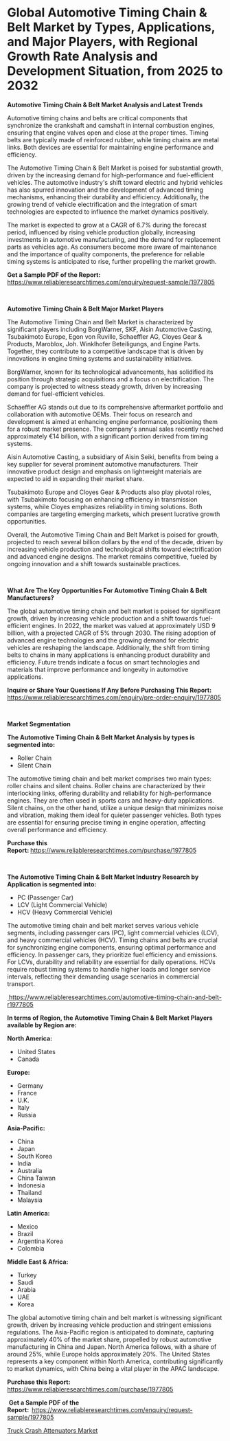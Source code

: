 <p><h1>Global Automotive Timing Chain & Belt Market by Types, Applications, and Major Players, with Regional Growth Rate Analysis and Development Situation, from 2025 to 2032</h1></p><p><strong>Automotive Timing Chain & Belt Market Analysis and Latest Trends</strong></p>
<p><p>Automotive timing chains and belts are critical components that synchronize the crankshaft and camshaft in internal combustion engines, ensuring that engine valves open and close at the proper times. Timing belts are typically made of reinforced rubber, while timing chains are metal links. Both devices are essential for maintaining engine performance and efficiency.</p><p>The Automotive Timing Chain & Belt Market is poised for substantial growth, driven by the increasing demand for high-performance and fuel-efficient vehicles. The automotive industry's shift toward electric and hybrid vehicles has also spurred innovation and the development of advanced timing mechanisms, enhancing their durability and efficiency. Additionally, the growing trend of vehicle electrification and the integration of smart technologies are expected to influence the market dynamics positively.</p><p>The market is expected to grow at a CAGR of 6.7% during the forecast period, influenced by rising vehicle production globally, increasing investments in automotive manufacturing, and the demand for replacement parts as vehicles age. As consumers become more aware of maintenance and the importance of quality components, the preference for reliable timing systems is anticipated to rise, further propelling the market growth.</p></p>
<p><strong>Get a Sample PDF of the Report:&nbsp;</strong> <a href="https://www.reliableresearchtimes.com/enquiry/request-sample/1977805?utm_campaign=3063&utm_medium=2&utm_source=Github&utm_content=ia&utm_term=31032025&utm_id=automotive-timing-chain-belt">https://www.reliableresearchtimes.com/enquiry/request-sample/1977805</a></p>
<p>&nbsp;</p>
<p><strong>Automotive Timing Chain & Belt Major Market Players</strong></p>
<p><p>The Automotive Timing Chain and Belt Market is characterized by significant players including BorgWarner, SKF, Aisin Automotive Casting, Tsubakimoto Europe, Egon von Ruville, Schaeffler AG, Cloyes Gear & Products, Maroblox, Joh. Winklhofer Beteiligungs, and Engine Parts. Together, they contribute to a competitive landscape that is driven by innovations in engine timing systems and sustainability initiatives.</p><p>BorgWarner, known for its technological advancements, has solidified its position through strategic acquisitions and a focus on electrification. The company is projected to witness steady growth, driven by increasing demand for fuel-efficient vehicles.</p><p>Schaeffler AG stands out due to its comprehensive aftermarket portfolio and collaboration with automotive OEMs. Their focus on research and development is aimed at enhancing engine performance, positioning them for a robust market presence. The company's annual sales recently reached approximately €14 billion, with a significant portion derived from timing systems.</p><p>Aisin Automotive Casting, a subsidiary of Aisin Seiki, benefits from being a key supplier for several prominent automotive manufacturers. Their innovative product design and emphasis on lightweight materials are expected to aid in expanding their market share.</p><p>Tsubakimoto Europe and Cloyes Gear & Products also play pivotal roles, with Tsubakimoto focusing on enhancing efficiency in transmission systems, while Cloyes emphasizes reliability in timing solutions. Both companies are targeting emerging markets, which present lucrative growth opportunities.</p><p>Overall, the Automotive Timing Chain and Belt Market is poised for growth, projected to reach several billion dollars by the end of the decade, driven by increasing vehicle production and technological shifts toward electrification and advanced engine designs. The market remains competitive, fueled by ongoing innovation and a shift towards sustainable practices.</p></p>
<p>&nbsp;</p>
<p><strong>What Are The Key Opportunities For Automotive Timing Chain & Belt Manufacturers?</strong></p>
<p><p>The global automotive timing chain and belt market is poised for significant growth, driven by increasing vehicle production and a shift towards fuel-efficient engines. In 2022, the market was valued at approximately USD 9 billion, with a projected CAGR of 5% through 2030. The rising adoption of advanced engine technologies and the growing demand for electric vehicles are reshaping the landscape. Additionally, the shift from timing belts to chains in many applications is enhancing product durability and efficiency. Future trends indicate a focus on smart technologies and materials that improve performance and longevity in automotive applications.</p></p>
<p><strong>Inquire or Share Your Questions If Any Before Purchasing This Report:</strong> <a href="https://www.reliableresearchtimes.com/enquiry/pre-order-enquiry/1977805?utm_campaign=3063&utm_medium=2&utm_source=Github&utm_content=ia&utm_term=31032025&utm_id=automotive-timing-chain-belt">https://www.reliableresearchtimes.com/enquiry/pre-order-enquiry/1977805</a></p>
<p>&nbsp;</p>
<p><strong>Market Segmentation</strong></p>
<p><strong>The Automotive Timing Chain & Belt Market Analysis by types is segmented into:</strong></p>
<p><ul><li>Roller Chain</li><li>Silent Chain</li></ul></p>
<p><p>The automotive timing chain and belt market comprises two main types: roller chains and silent chains. Roller chains are characterized by their interlocking links, offering durability and reliability for high-performance engines. They are often used in sports cars and heavy-duty applications. Silent chains, on the other hand, utilize a unique design that minimizes noise and vibration, making them ideal for quieter passenger vehicles. Both types are essential for ensuring precise timing in engine operation, affecting overall performance and efficiency.</p></p>
<p><strong>Purchase this Report:&nbsp;</strong><a href="https://www.reliableresearchtimes.com/purchase/1977805?utm_campaign=3063&utm_medium=2&utm_source=Github&utm_content=ia&utm_term=31032025&utm_id=automotive-timing-chain-belt">https://www.reliableresearchtimes.com/purchase/1977805</a></p>
<p>&nbsp;</p>
<p><strong>The Automotive Timing Chain & Belt Market Industry Research by Application is segmented into:</strong></p>
<p><ul><li>PC (Passenger Car)</li><li>LCV (Light Commercial Vehicle)</li><li>HCV (Heavy Commercial Vehicle)</li></ul></p>
<p><p>The automotive timing chain and belt market serves various vehicle segments, including passenger cars (PC), light commercial vehicles (LCV), and heavy commercial vehicles (HCV). Timing chains and belts are crucial for synchronizing engine components, ensuring optimal performance and efficiency. In passenger cars, they prioritize fuel efficiency and emissions. For LCVs, durability and reliability are essential for daily operations. HCVs require robust timing systems to handle higher loads and longer service intervals, reflecting their demanding usage scenarios in commercial transport.</p></p>
<p><a href="https://www.reliableresearchtimes.com/automotive-timing-chain-and-belt-r1977805?utm_campaign=3063&utm_medium=2&utm_source=Github&utm_content=ia&utm_term=31032025&utm_id=automotive-timing-chain-belt">&nbsp;https://www.reliableresearchtimes.com/automotive-timing-chain-and-belt-r1977805</a></p>
<p><strong>In terms of Region, the Automotive Timing Chain & Belt Market Players available by Region are:</strong></p>
<p>
    <p> <strong> North America: </strong>
        <ul>
            <li>United States</li>
            <li>Canada</li>
        </ul>
        </p> 
    <p> <strong> Europe: </strong>
        <ul>
            <li>Germany</li>
            <li>France</li>
            <li>U.K.</li>
            <li>Italy</li>
            <li>Russia</li>
        </ul>
        </p> 
    <p> <strong> Asia-Pacific: </strong>
        <ul>
            <li>China</li>
            <li>Japan</li>
            <li>South Korea</li>
            <li>India</li>
            <li>Australia</li>
            <li>China Taiwan</li>
            <li>Indonesia</li>
            <li>Thailand</li>
            <li>Malaysia</li>
        </ul>
        </p> 
    <p> <strong> Latin America: </strong>
        <ul>
            <li>Mexico</li>
            <li>Brazil</li>
            <li>Argentina Korea</li>
            <li>Colombia</li>
        </ul>
        </p> 
    <p> <strong> Middle East & Africa: </strong>
        <ul>
            <li>Turkey</li>
            <li>Saudi</li>
            <li>Arabia</li>
            <li>UAE</li>
            <li>Korea</li>
        </ul>
    </p>
    </p>
<p><p>The global automotive timing chain and belt market is witnessing significant growth, driven by increasing vehicle production and stringent emissions regulations. The Asia-Pacific region is anticipated to dominate, capturing approximately 40% of the market share, propelled by robust automotive manufacturing in China and Japan. North America follows, with a share of around 25%, while Europe holds approximately 20%. The United States represents a key component within North America, contributing significantly to market dynamics, with China being a vital player in the APAC landscape.</p></p>
<p><strong>Purchase this Report: </strong><a href="https://www.reliableresearchtimes.com/purchase/1977805?utm_campaign=3063&utm_medium=2&utm_source=Github&utm_content=ia&utm_term=31032025&utm_id=automotive-timing-chain-belt">https://www.reliableresearchtimes.com/purchase/1977805</a></p>
<p>&nbsp;<strong>Get a Sample PDF of the Report:&nbsp;&nbsp;</strong><a href="https://www.reliableresearchtimes.com/enquiry/request-sample/1977805?utm_campaign=3063&utm_medium=2&utm_source=Github&utm_content=ia&utm_term=31032025&utm_id=automotive-timing-chain-belt">https://www.reliableresearchtimes.com/enquiry/request-sample/1977805</a></p>
<p><strong></strong></p>
<p><p><a href="https://github.com/jhamygunler/Market-Research-Report-List-1/blob/main/truck-crash-attenuators-market.md?utm_campaign=3063&utm_medium=2&utm_source=Github&utm_content=ia&utm_term=31032025&utm_id=automotive-timing-chain-belt">Truck Crash Attenuators Market</a></p></p>